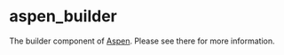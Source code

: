 # aspen_builder

The builder component of [Aspen](https://pub.dev/packages/aspen). Please see there for more information.
